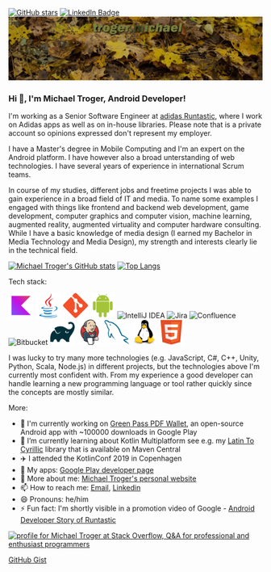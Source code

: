 [![GitHub stars](https://img.shields.io/github/stars/michaeltroger?style=flat)](https://github.com/michaeltroger) [![LinkedIn Badge](https://img.shields.io/badge/LinkedIn-Profile-informational?style=flat&logo=linkedin&logoColor=white&color=0D76A8)](https://www.linkedin.com/in/michaeltroger/)
[![Header](header.jpg)](https://github.com/michaeltroger)
### Hi 👋, I'm Michael Troger, Android Developer!
I'm working as a Senior Software Engineer at [adidas Runtastic](https://www.runtastic.com), where I work on Adidas apps as well as on in-house libraries. Please note that is a private account so opinions expressed don't represent my employer.

I have a Master's degree in Mobile Computing and I'm an expert on the Android platform. I have however also a broad unterstanding of web technologies. I have several years of experience in international Scrum teams. 

In course of my studies, different jobs and freetime projects I was able to gain experience in a broad field of IT and media. To name some examples I engaged with things like frontend and backend web development, game development, computer graphics and computer vision, machine learning, augmented reality, augmented virtuality and computer hardware consulting. While I have a basic knowledge of media design (I earned my Bachelor in Media Technology and Media Design), my strength and interests clearly lie in the technical field. 

[![Michael Troger's GitHub stats](https://github-readme-stats.vercel.app/api?username=michaeltroger&count_private=true)](https://github.com/michaeltroger) [![Top Langs](https://github-readme-stats.vercel.app/api/top-langs/?username=michaeltroger&layout=compact)](https://github.com/michaeltroger)


Tech stack:

<img src="https://raw.githubusercontent.com/devicons/devicon/master/icons/kotlin/kotlin-original.svg" alt="Kotlin" title="Kotlin" width="50" height="50"/> <img src="https://raw.githubusercontent.com/devicons/devicon/master/icons/java/java-original.svg" alt="Java" title="Java" width="50" height="50"/> <img src="https://raw.githubusercontent.com/devicons/devicon/master/icons/git/git-original.svg" alt="Git" title="Git" width="50" height="50"/> <img src="https://raw.githubusercontent.com/devicons/devicon/master/icons/android/android-original.svg" alt="Android" title="Android" width="50" height="50"/> <img src="https://cdn.worldvectorlogo.com/logos/intellij-idea-1.svg" alt="IntelliJ IDEA" title="IntelliJ IDEA" width="50" height="50"/> <img src="https://cdn.worldvectorlogo.com/logos/jira-3.svg" alt="Jira" title="Jira" width="50" height="50"/> <img src="https://seeklogo.com/images/C/confluence-logo-D9B07137C2-seeklogo.com.png" alt="Confluence" title="Confluence" width="50" height="50"/> <img src="https://cdn.worldvectorlogo.com/logos/bitbucket-icon.svg" alt="Bitbucket" title="Bitbucket" width="50" height="50"/> <img src="https://raw.githubusercontent.com/devicons/devicon/master/icons/gradle/gradle-plain.svg" alt="Gradle" title="Gradle" width="50" height="50"/> <img src="https://raw.githubusercontent.com/devicons/devicon/master/icons/jenkins/jenkins-original.svg" alt="Jenkins" title="Jenkins" width="50" height="50"/> <img src="https://raw.githubusercontent.com/devicons/devicon/master/icons/mysql/mysql-original.svg" alt="MySQL" title="MySQL" width="50" height="50"/> <img src="https://raw.githubusercontent.com/devicons/devicon/master/icons/linux/linux-original.svg" alt="Linux" title="Linux" width="50" height="50"/> <img src="https://raw.githubusercontent.com/devicons/devicon/master/icons/html5/html5-original.svg" alt="HTML" title="HTML" width="50" height="50"/> 

I was lucky to try many more technologies (e.g. JavaScript, C#, C++, Unity, Python, Scala, Node.js) in different projects, but the technologies above I'm currently most confident with. From my experience a good developer can handle learning a new programming language or tool rather quickly since the concepts are mostly similar.

More:
- 🔭 I'm currently working on [Green Pass PDF Wallet](https://github.com/michaeltroger/greenpass-android), an open-source Android app with ~100000 downloads in Google Play
- 🌱 I’m currently learning about Kotlin Multiplatform see e.g. my [Latin To Cyrillic](https://github.com/michaeltroger/latin-to-cyrillic) library that is available on Maven Central
- ✈️ I attended the KotlinConf 2019 in Copenhagen
- 📱 My apps: [Google Play developer page](https://play.google.com/store/apps/dev?id=8534329847513004090)
- 💬 More about me: [Michael Troger's personal website](https://michaeltroger.com)
- 📫 How to reach me: [Email](mailto:github@troger.app), [Linkedin](https://www.linkedin.com/in/michaeltroger/)
- 😄 Pronouns: he/him
- ⚡ Fun fact: I'm shortly visible in a promotion video of Google - [Android Developer Story of Runtastic](https://www.youtube.com/watch?v=u7srmOZyhDE)

<a href="https://stackoverflow.com/users/5155371/michael-troger"><img src="https://stackoverflow.com/users/flair/5155371.png" width="208" height="58" alt="profile for Michael Troger at Stack Overflow, Q&amp;A for professional and enthusiast programmers" title="profile for Michael Troger at Stack Overflow, Q&amp;A for professional and enthusiast programmers"></a>

[GitHub Gist](https://gist.github.com/michaeltroger)
